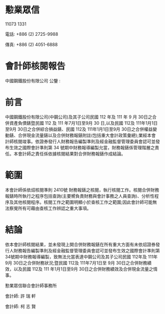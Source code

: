 # 懃業眾信

11073 1331

電話: +886 (2) 2725-9988

傳真: +886 (2) 4051-6888

# 會計師核閱報告

中國鋼鐵股份有限公司 公鑒 :

# 前言

中國鋼鐵股份有限公司(中鋼公司)及其子公司民國 112 年及 111 年 9 月 30日之合併資產負債錶暨民國 112 及 111 年7月1日至9月 30 日,以及民國 112及 111年1月1日至9月 30日之合併綜合損益錶、民國 112及 111年1月1日至9月 30日之合併權益變動錶、合併現金流量錶以及合併財務報錶附註(包括重大會計政策彙總);業經本會計師核閱竣事。依證券發行人財務報告編製準則及經金融監督管理委員會認可並發布生效之國際會計準則第 34 號期中財務報導編製允當，財務報錶係管理階層之責任。本會計師之責任係依據核閱結果對合併財務報錶作成結論。

# 範圍

本會計師係依炤核閱準則 2410號 財務報錶之核閱，執行核閱工作。核閱合併財務報錶時所執行之程序包括查詢(主要嚮負責財務與會計事務之人員查詢)、分析性程序及其他核閱程序。核閱工作之範圍明顯小於查核工作之範圍;因此會計師可能無法察覺所有可藉由查核工作辨認之重大事項。

# 結論

依本會計師核閱結果，並未發現上開合併財務報錶在所有重大方面有未依炤證券發行人財務報告編製準則及經金融監督管理委員會認可並發布生效之國際會計準則第34號期中財務報導編製，致無法允當表達中鋼公司及其子公司民國 112年及 111年9月 30日之合併財務狀況;暨民國 112及 111年7月1日至 9月 30日之合併財務績效，以及民國 112及 111 年1月1日至9月 30日之合併財務績效及合併現金流量之情事。

懃業眾信聯合會計師事務所

會計師: 許 瑞 軒

會計師: 柯 志 賢